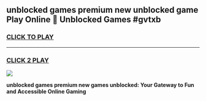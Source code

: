 
## unblocked games premium new unblocked game Play Online 👋 Unblocked Games #gvtxb
<h3>
<a href="https://premium.freeplayer.one?title=unblocked_games_premium_new&ref=21F">CLICK TO PLAY</a></h3>
<hr>

<h3>
<a href="https://premium.freeplayer.one?title=unblocked_games_premium_new&ref=21F">CLICK 2 PLAY</a>
  
</h3>

<a href="https://premium.freeplayer.one?title=unblocked_games_premium_new&ref=21F/"><img src="https://clearcache.store/games.png"></a>


**unblocked games premium new games unblocked: Your Gateway to Fun and Accessible Online Gaming**
